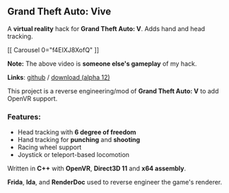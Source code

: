 ## Grand Theft Auto: Vive

A **virtual reality** hack for **Grand Theft Auto: V**. Adds hand and head tracking.

[[ Carousel 0="f4EIXJ8XofQ" ]]

**Note:** The above video is **someone else's gameplay** of my hack.

**Links**: [github](https://github.com/veryjos/GTAV_OpenVR) / [download (alpha 12)](https://veryjos.com/static/gta_vive/gta_vive_alpha12.zip)

This project is a reverse engineering/mod of **Grand Theft Auto: V** to add OpenVR support.

### Features:

  - Head tracking with **6 degree of freedom**
  - Hand tracking for **punching** and **shooting**
  - Racing wheel support
  - Joystick or teleport-based locomotion

Written in **C++** with **OpenVR**, **Direct3D 11** and **x64 assembly**.

**Frida**, **Ida**, and **RenderDoc** used to reverse engineer the game's renderer.
